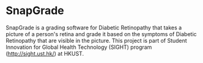 # SnapGrade

SnapGrade is a grading software for Diabetic Retinopathy that takes a picture of a person's retina and grade it based on the symptoms of Diabetic Retinopathy that are visible in the picture. This project is part of Student Innovation for Global Health Technology (SIGHT) program (http://sight.ust.hk/) at HKUST.
